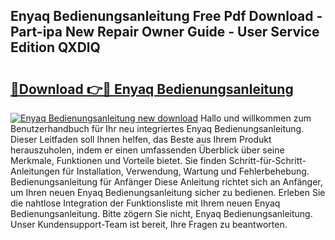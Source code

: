 ## Enyaq Bedienungsanleitung Free Pdf Download - Part-ipa New Repair Owner Guide - User Service Edition QXDlQ

# <h2><a href="http://df454e.blite.top/?on=Enyaq+Bedienungsanleitung">🔗Download 👉🔴 Enyaq Bedienungsanleitung</a></h2>

[![Enyaq Bedienungsanleitung new download](https://i.imgur.com/lujVjoI.png)](http://df454e.blite.top/?on=Enyaq+Bedienungsanleitung)
Hallo und willkommen zum Benutzerhandbuch für Ihr neu integriertes Enyaq Bedienungsanleitung. Dieser Leitfaden soll Ihnen helfen, das Beste aus Ihrem Produkt herauszuholen, indem er einen umfassenden Überblick über seine Merkmale, Funktionen und Vorteile bietet. Sie finden Schritt-für-Schritt-Anleitungen für Installation, Verwendung, Wartung und Fehlerbehebung. Bedienungsanleitung für Anfänger Diese Anleitung richtet sich an Anfänger, um Ihren neuen Enyaq Bedienungsanleitung sicher zu bedienen. Erleben Sie die nahtlose Integration der Funktionsliste mit Ihrem neuen Enyaq Bedienungsanleitung. Bitte zögern Sie nicht, Enyaq Bedienungsanleitung. Unser Kundensupport-Team ist bereit, Ihre Fragen zu beantworten.
